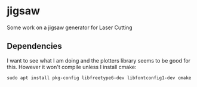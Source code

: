 # jigsaw

Some work on a jigsaw generator for Laser Cutting

## Dependencies

I want to see what I am doing and the plotters library seems to be good for this.
However it won't compile unless I install cmake:

    sudo apt install pkg-config libfreetype6-dev libfontconfig1-dev cmake
